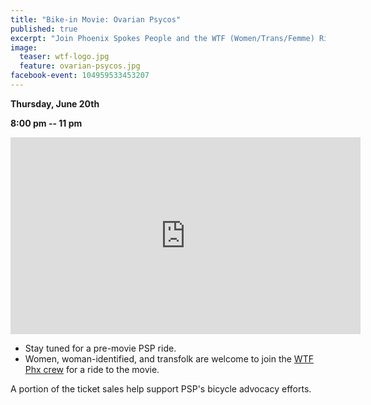 ```yaml
---
title: "Bike-in Movie: Ovarian Psycos"
published: true
excerpt: "Join Phoenix Spokes People and the WTF (Women/Trans/Femme) Ride for a screening of the documentary film, Ovarian Psycos."
image:
  teaser: wtf-logo.jpg
  feature: ovarian-psycos.jpg
facebook-event: 104959533453207
---
```


**Thursday, June 20th**

**8:00 pm -- 11 pm**

<iframe width="560" height="315"
src="https://www.youtube.com/embed/-xZ50uKs_WE" frameborder="0"
allowfullscreen></iframe>

* Stay tuned for a pre-movie PSP ride.
* Women, woman-identified, and transfolk are welcome to join the [WTF Phx crew](https://www.facebook.com/events/1812568839058609/) for a ride to the movie.

A portion of the ticket sales help support PSP's bicycle advocacy efforts.
